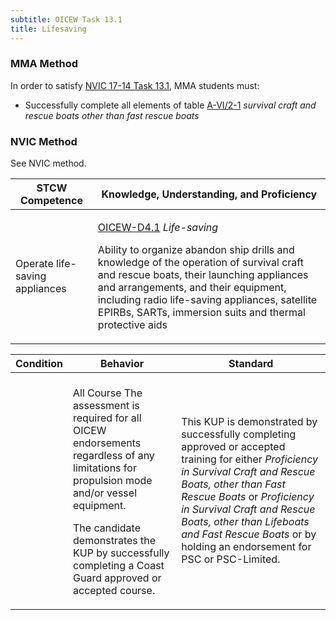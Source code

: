 ```yaml
---
subtitle: OICEW Task 13.1 
title: Lifesaving
---
```



### MMA Method

In order to satisfy  [NVIC 17-14  Task  13.1]({{site.baseurl}}/assets/images/nvic-17-14.pdf), MMA students must:

* Successfully complete all elements of table [A-VI/2-1]( {{site.baseurl}}/tables/621) *survival craft and rescue boats other than fast rescue boats*


### NVIC Method

<a onclick="togglevisibility('nvic_methods')" >See NVIC method.</a>

<div id='nvic_methods' class='hide'>

<table>
<thead>
<tr>
<th class='forty'> STCW Competence </th>
<th class='sixty'> Knowledge, Understanding, and Proficiency </th>
</tr>
</thead>




<tbody>
<tr><td markdown='1'>

Operate life-saving appliances

</td><td markdown='1'>

[OICEW-D4.1](../../tables/31.html#OICEW-D4.1) *Life-saving*

Ability to organize abandon ship drills and knowledge of the operation of survival craft and rescue boats, their launching appliances and arrangements, and their equipment, including radio life-saving appliances, satellite EPIRBs, SARTs, immersion suits and thermal protective aids

</td></tr>


</tbody>
</table>


<table>
<thead>
<tr><th class='twenty'>  Condition </th><th class='twenty'> Behavior </th><th  class='sixty'>Standard </th></tr>
</thead>
<tbody >



<tr><td markdown='1'>


</td><td markdown='1'>


<br>

<div class="tooltip">All Course
<span class="tooltiptext">
The assessment is required for all OICEW endorsements regardless of any limitations for propulsion mode and/or vessel equipment.

The candidate demonstrates the KUP by successfully completing a Coast Guard approved or accepted course.
</span>
</div>


</td><td markdown='1'>

This KUP is demonstrated by successfully completing approved or accepted training for either *Proficiency in Survival Craft and Rescue Boats, other than Fast Rescue Boats* or *Proficiency in Survival Craft and Rescue Boats, other than Lifeboats and Fast Rescue Boats* or by holding an endorsement for PSC or PSC-Limited.

</td></tr>
</tbody>
</table>
</div>
